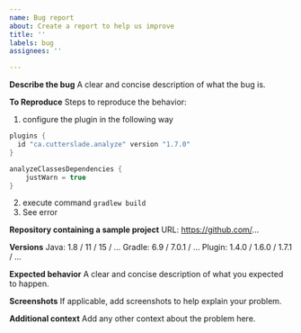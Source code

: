 ```yaml
---
name: Bug report
about: Create a report to help us improve
title: ''
labels: bug
assignees: ''

---
```


**Describe the bug**
A clear and concise description of what the bug is.

**To Reproduce**
Steps to reproduce the behavior:
1. configure the plugin in the following way
```gradle
plugins {
  id "ca.cutterslade.analyze" version "1.7.0"
}

analyzeClassesDependencies {
    justWarn = true
}
```
2. execute command `gradlew build`
3. See error

**Repository containing a sample project**
URL: https://github.com/...

**Versions**
Java: 1.8 / 11 / 15 / ...
Gradle: 6.9 / 7.0.1 / ...
Plugin: 1.4.0 / 1.6.0 / 1.7.1 / ...

**Expected behavior**
A clear and concise description of what you expected to happen.

**Screenshots**
If applicable, add screenshots to help explain your problem.

**Additional context**
Add any other context about the problem here.
